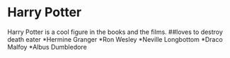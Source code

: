 # Harry Potter
Harry Potter is a cool figure in the books and the films.
##loves to destroy death eater
*Hermine Granger
*Ron Wesley
*Neville Longbottom
*Draco Malfoy
*Albus Dumbledore


